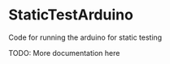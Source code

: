 # StaticTestArduino
Code for running the arduino for static testing

TODO: More documentation here



